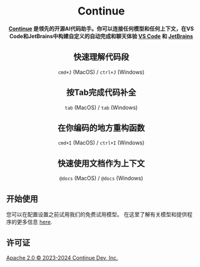 <!-- Plugin description -->

<h1 align="center">Continue</h1>

<div align="center">

**[Continue](https://docs.continue.dev) 是领先的开源AI代码助手。你可以连接任何模型和任何上下文，在VS Code和JetBrains中构建自定义的自动完成和聊天体验 [VS Code](https://marketplace.visualstudio.com/items?itemName=Continue.continue) 和 [JetBrains](https://plugins.jetbrains.com/plugin/22707-continue-extension)**

</div>

<div align="center">

## 快速理解代码段

`cmd+J` (MacOS) / `ctrl+J` (Windows)

## 按Tab完成代码补全

`tab` (MacOS) / `tab` (Windows)

## 在你编码的地方重构函数

`cmd+I` (MacOS) / `ctrl+I` (Windows)

## 快速使用文档作为上下文

`@docs` (MacOS) / `@docs` (Windows)

</div>

## 开始使用

您可以在配置设置之前试用我们的免费试用模型。
在这里了解有关模型和提供程序的更多信息 [here](https://continue.dev/docs/setup/overview).

## 许可证

[Apache 2.0 © 2023-2024 Continue Dev, Inc.](./LICENSE)

<!-- Plugin description end -->
